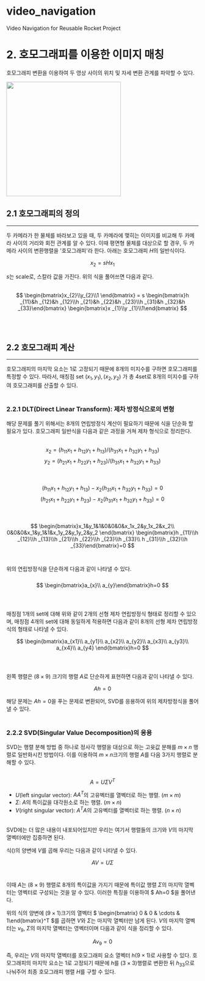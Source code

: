 # video_navigation
Video Navigation for Reusable Rocket Project

# 2. 호모그래피를 이용한 이미지 매칭  

호모그래피 변환을 이용하여 두 영상 사이의 위치 및 자세 변환 관계를 파악할 수 있다. 
<br>

<img src="https://mblogthumb-phinf.pstatic.net/20151118_225/tlqor123_1447835351090RdDVu_PNG/epipolar_geometry2.png?type=w2" width="300" height="300">
<br>

## 2.1 호모그래피의 정의
---

두 카메라가 한 물체를 바라보고 있을 때, 두 카메라에 맺히는 이미지를 비교해 두 카메라 사이의 거리와 회전 관계를 알 수 있다. 이때 평면형 물체를 대상으로 할 경우, 두 카메라 사이의 변환행렬을 '호모그래피'라 한다. 아래는 호모그래피 $H$의 일반식이다. <br>

$$ x_2 = sHx_1 $$

$s$는 scale로, 스칼라 값을 가진다. 위의 식을 풀어쓰면 다음과 같다. <br><br>

$$ \begin{bmatrix}x_{2}\\y_{2}\\1 \end{bmatrix} = s
\begin{bmatrix}h _{11}&h _{12}&h _{12}\\h _{21}&h _{22}&h _{23}\\h _{31}&h _{32}&h _{33}\end{bmatrix}
\begin{bmatrix}x _{1}\\y _{1}\\1\end{bmatrix} $$
  
<br><br>

## 2.2 호모그래피 계산
---

호모그래피의 마지막 요소는 1로 고정되기 때문에 8개의 미지수를 구하면 호모그래피를 특정할 수 있다. 따라서, 매칭점 set $(x_1, y_1) , (x_2, y_2)$ 가 총 4set로 8개의 미지수를 구하여 호모그래피를 산출할 수 있다.<br><br>


### 2.2.1 DLT(Direct Linear Transform): 제차 방정식으로의 변형

해당 문제를 풀기 위해서는 8개의 연립방정식 계산이 필요하기 때문에 식을 단순화 할 필요가 있다. 호모그래피 일반식을 다음과 같은 과정을 거쳐 제차 형식으로 정리한다. <br><br>

$$ x_2 = (h _{11}x_1 + h _{12}y_1 + h _{13})/(h _{31}x_1 + h _{32}y_1 + h _{33}) $$
$$ y_2 = (h _{21}x_1 + h _{22}y_1 + h _{23})/(h _{31}x_1 + h _{32}y_1 + h _{33}) $$
<br><br>
$$ (h _{11}x_1 + h _{12}y_1 + h _{13}) - x_2(h _{31}x_1 + h _{32}y_1 + h _{33}) = 0 $$
$$ (h _{21}x_1 + h _{22}y_1 + h _{23}) - x_2(h _{31}x_1 + h _{32}y_1 + h _{33}) = 0 $$
<br><br>
$$ \begin{bmatrix}x_1&y_1&1&0&0&0&x_1x_2&y_1x_2&x_2\\
                  0&0&0&x_1&y_1&1&x_1y_2&y_1y_2&y_2 \end{bmatrix}
   \begin{bmatrix}h _{11}\\h _{12}\\h _{13}\\h _{21}\\h _{22}\\h _{23}\\h _{33}\\
   h _{31}\\h _{32}\\h _{33}\end{bmatrix}=0 $$
   <br><br>
위의 연립방정식을 단순하게 다음과 같이 나타낼 수 있다.
<br><br>
$$ \begin{bmatrix}a_{x}\\ a_{y}\end{bmatrix}h=0 $$
<br><br>
   
매칭점 1개의 set에 대해 위와 같이 2개의 선형 제차 연립방정식 형태로 정리할 수 있으며, 매칭점 4개의 set에 대해 동일하게 적용하면 다음과 같이 8개의 선형 제차 연립방정식의 형태로 나타낼 수 있다.

$$ \begin{bmatrix}a_{x1}\\ a_{y1}\\ a_{x2}\\ a_{y2}\\ a_{x3}\\ a_{y3}\\ a_{x4}\\ a_{y4} \end{bmatrix}h=0 $$
<br><br>

왼쪽 행렬은 $(8\times 9)$ 크기의 행렬 $A$로 단순하게 표현하면 다음과 같이 나타낼 수 있다.

$$Ah=0$$


해당 문제는 $Ah = 0$을 푸는 문제로 변환되어, SVD를 응용하여 위의 제차방정식을 풀어낼 수 있다. <br><br>


### 2.2.2 SVD(Singular Value Decomposition)의 응용

SVD는 행렬 분해 방법 중 하나로 정사각 행렬을 대상으로 하는 고윳값 분해를 $m\times  n$ 행렬로 일반화시킨 방법이다. 이를 이용하여 $m\times n$크기의 행렬 $A$를 다음 3가지 행렬로 분해할 수 있다.
<br><br>

$$ A = U\Sigma V^T $$

* $U$(left singular vector): $AA^T$의 고유벡터를 열벡터로 하는 행렬. $(m\times m)$
* $\Sigma$: $A$의 특이값을 대각원소로 하는 행렬. $(m\times n)$
* $V$(right singular vector): $A^TA$의 고유벡터를 열벡터로 하는 행렬. $(n\times n)$
<br><br>


SVD에는 더 많은 내용이 내포되어있지만 우리는 여기서 행렬들의 크기와 $V$의 마지막 열벡터에만 집중하면 된다.

식()의 양변에 $V$를 곱해 우리는 다음과 같이 나타낼 수 있다. 
<br>

$$ AV = U\Sigma $$
<br>

이때 $A$는 $(8\times 9)$ 행렬로 8개의 특이값을 가지기 때문에 특이값 행렬 $\Sigma$의 마지막 열벡터는 영벡터로 구성되는 것을 알 수 있다. 이러한 특징을 이용하여 $ Ah=0 $을 풀어낸다.

위의 식의 양변에 $(9\times 1)$크기의 열벡터 $ \begin{bmatrix} 0 & 0 & \cdots & 1\end{bmatrix}^T $를 곱하면 $V$와 $\Sigma$는 마지막 열벡터만 남게 된다. $V$의 마지막 열벡터는 $v_9$, $\Sigma$의 마지막 열벡터는 영벡터이며 다음과 같이 식을 정리할 수 있다.

$$ Av_9=0 $$

즉, 우리는 $V$의 마지막 열벡터를 호모그래피 요소 열벡터 $h(9\times 1)$로 사용할 수 있다. 호모그래피의 마지막 요소는 1로 고정되기 때문에 $h$를 $(3\times 3)$행렬로 변환한 뒤 $h_{33}$으로 나눠주어 최종 호모그래피 행렬 $H$를 구할 수 있다.

